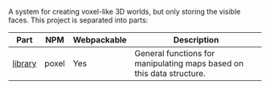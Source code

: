 A system for creating voxel-like 3D worlds, but only storing the visible faces.
This project is separated into parts:

| Part                         | NPM   | Webpackable | Description                                                           |
| ---------------------------- | ----- | ----------- | --------------------------------------------------------------------- |
| [library](library/readme.md) | poxel | Yes         | General functions for manipulating maps based on this data structure. |
